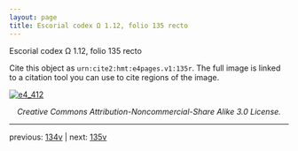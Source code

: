 ```yaml
---
layout: page
title: Escorial codex Ω 1.12, folio 135 recto
---
```


Escorial codex Ω 1.12, folio 135 recto

Cite this object as `urn:cite2:hmt:e4pages.v1:135r`.  The full image is linked to a citation tool you can use to cite regions of the image.

[![e4_412](http://www.homermultitext.org/iipsrv?IIIF=/project/homer/pyramidal/deepzoom/hmt/e4img/2017a/e4_412.tif/full/800,/0/default.jpg)](http://www.homermultitext.org/ict2/?urn=urn:cite2:hmt:e4img.2017a:e4_412) 

<p style="text-align: center; font-style: italic;">Creative Commons Attribution-Noncommercial-Share Alike 3.0 License.</p>

---

previous: [134v](../134v/) | next: [135v](../135v/)